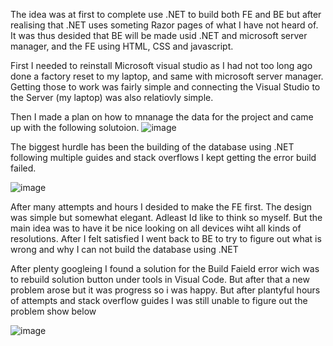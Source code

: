 The idea was at first to complete use .NET to build both FE and BE but after realising that .NET uses someting Razor pages of what I have not heard of.
It was thus desided that BE will be made usid .NET and microsoft server manager, and the FE using HTML, CSS and javascript.

First I needed to reinstall Microsoft visual studio as I had not too long ago done a factory reset to my laptop, and same with microsoft server manager.
Getting those to work was fairly simple and connecting the Visual Studio to the Server (my laptop) was also relatiovly simple.

Then I made a plan on how to mnanage the data for the project and came up with the following solutoion.
![image](https://github.com/user-attachments/assets/b8e52341-2126-403b-9c0e-a304414e1c52)

The biggest hurdle has been the building of the database using .NET following multiple guides and stack overflows I kept getting the error build failed.

![image](https://github.com/user-attachments/assets/7878f75b-f7c3-4546-bfeb-8e8e06da32c9)

After many attempts and hours I desided to make the FE first. The design was simple but somewhat elegant. Adleast Id like to think so myself. But the 
main idea was to have it be nice looking on all devices wiht all kinds of resolutions. After I felt satisfied I went back to BE to try to figure out 
what is wrong and why I can not build the database using .NET

After plenty googleing I found a solution for the Build Faield error wich was to rebuild solution button under tools in Visual Code. But after that a
new problem arose but it was progress so i was happy. But after plantyful hours of attempts and stack overflow guides I was still unable to figure out the problem show below

![image](https://github.com/user-attachments/assets/02ee5efc-c262-4ef6-a2b8-f40f56f137ed)

